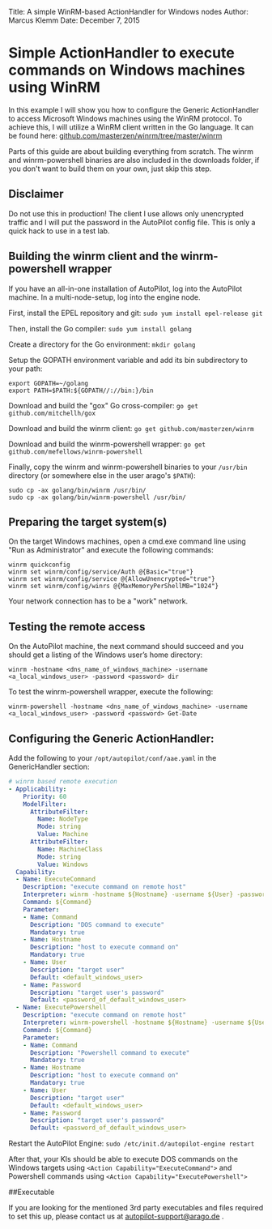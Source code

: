 Title:   A simple WinRM-based ActionHandler for Windows nodes
Author:  Marcus Klemm
Date:    December 7, 2015  

# Simple ActionHandler to execute commands on Windows machines using WinRM

In this example I will show you how to configure the Generic ActionHandler to access Microsoft Windows machines using the WinRM protocol. To achieve this, I will utilize a WinRM client written in the Go language. It can be found here: [github.com/masterzen/winrm/tree/master/winrm](https://github.com/masterzen/winrm/tree/master/winrm)

Parts of this guide are about building everything from scratch. The winrm and winrm-powershell binaries are also included in the downloads folder, if you don't want to build them on your own, just skip this step.

## Disclaimer

Do not use this in production! The client I use allows only unencrypted traffic and I will put the password in the AutoPilot config file. This is only a quick hack to use in a test lab.

## Building the winrm client and the winrm-powershell wrapper

If you have an all-in-one installation of AutoPilot, log into the AutoPilot machine. In a multi-node-setup, log into the engine node.

First, install the EPEL repository and git: `sudo yum install epel-release git`

Then, install the Go compiler: `sudo yum install golang`

Create a directory for the Go environment: `mkdir golang`

Setup the GOPATH environment variable and add its bin subdirectory to your path:

```nohighlight
export GOPATH=~/golang
export PATH=$PATH:${GOPATH//://bin:}/bin
```

Download and build the "gox" Go cross-compiler: `go get github.com/mitchellh/gox`

Download and build the winrm client: `go get github.com/masterzen/winrm`

Download and build the winrm-powershell wrapper: `go get github.com/mefellows/winrm-powershell`

Finally, copy the winrm and winrm-powershell binaries to your `/usr/bin` directory (or somewhere else in the user arago's `$PATH`):

```nohighlight
sudo cp -ax golang/bin/winrm /usr/bin/
sudo cp -ax golang/bin/winrm-powershell /usr/bin/
```

## Preparing the target system(s)

On the target Windows machines, open a cmd.exe command line using "Run as Administrator" and execute the following commands:

```nohighlight
winrm quickconfig
winrm set winrm/config/service/Auth @{Basic="true"}
winrm set winrm/config/service @{AllowUnencrypted="true"}
winrm set winrm/config/winrs @{MaxMemoryPerShellMB="1024"}
```

Your network connection has to be a "work" network.

## Testing the remote access

On the AutoPilot machine, the next command should succeed and you should get a listing of the Windows user’s home directory:

```nohighlight
winrm -hostname <dns_name_of_windows_machine> -username <a_local_windows_user> -password <password> dir
```

To test the winrm-powershell wrapper, execute the following:

```nohighlight
winrm-powershell -hostname <dns_name_of_windows_machine> -username <a_local_windows_user> -password <password> Get-Date
```

## Configuring the Generic ActionHandler:

Add the following to your `/opt/autopilot/conf/aae.yaml` in the GenericHandler section:

```yaml
# winrm based remote execution
- Applicability:
    Priority: 60
    ModelFilter:
      AttributeFilter:
        Name: NodeType
        Mode: string
        Value: Machine
      AttributeFilter:
        Name: MachineClass
        Mode: string
        Value: Windows
  Capability:
  - Name: ExecuteCommand
    Description: "execute command on remote host"
    Interpreter: winrm -hostname ${Hostname} -username ${User} -password ${Password} "$(<${TEMPFILE})" | dos2unix
	Command: ${Command}
    Parameter:
    - Name: Command
      Description: "DOS command to execute"
      Mandatory: true
    - Name: Hostname
      Description: "host to execute command on"
      Mandatory: true
    - Name: User
      Description: "target user"
      Default: <default_windows_user>
    - Name: Password
      Description: "target user's password"
      Default: <password_of_default_windows_user>
  - Name: ExecutePowershell
    Description: "execute command on remote host"
    Interpreter: winrm-powershell -hostname ${Hostname} -username ${User} -password ${Password} "$(<${TEMPFILE})" | dos2unix
	Command: ${Command}
    Parameter:
    - Name: Command
      Description: "Powershell command to execute"
      Mandatory: true
    - Name: Hostname
      Description: "host to execute command on"
      Mandatory: true
    - Name: User
      Description: "target user"
      Default: <default_windows_user>
    - Name: Password
      Description: "target user's password"
      Default: <password_of_default_windows_user>
```

Restart the AutoPilot Engine: `sudo /etc/init.d/autopilot-engine restart`

After that, your KIs should be able to execute DOS commands on the Windows targets using `<Action Capability="ExecuteCommand">` and Powershell commands using `<Action Capability="ExecutePowershell">`

##Executable 

If you are looking for the mentioned 3rd party executables and files required to set this up, please contact us at autopilot-support@arago.de .
